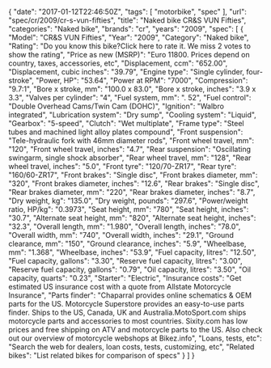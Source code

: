 {
    "date": "2017-01-12T22:46:50Z",
    "tags": [
        "motorbike",
        "spec"
    ],
    "url": "spec\/cr\/2009\/cr-s-vun-fifties",
    "title": "Naked bike CR&S VUN Fifties",
    "categories": "Naked bike",
    "brands": "cr",
    "years": "2009",
    "spec": [
        {
            "Model": "CR&S VUN Fifties",
            "Year": "2009",
            "Category": "Naked bike",
            "Rating": "Do you know this bike?Click here to rate it. We miss 2 votes to show the rating",
            "Price as new (MSRP)": "Euro 11800.  Prices depend on country, taxes, accessories, etc",
            "Displacement, ccm": "652.00",
            "Displacement, cubic inches": "39.79",
            "Engine type": "Single cylinder, four-stroke",
            "Power, HP": "53.64",
            "Power at RPM": "7000",
            "Compression": "9.7:1",
            "Bore x stroke, mm": "100.0 x 83.0",
            "Bore x stroke, inches": "3.9 x 3.3",
            "Valves per cylinder": "4",
            "Fuel system, mm": ". 52",
            "Fuel control": "Double Overhead Cams\/Twin Cam (DOHC)",
            "Ignition": "Walbro integrated",
            "Lubrication system": "Dry sump",
            "Cooling system": "Liquid",
            "Gearbox": "5-speed",
            "Clutch": "Wet multiplate",
            "Frame type": "Steel tubes and machined light alloy plates compound",
            "Front suspension": "Tele-hydraulic fork with 46mm diameter rods",
            "Front wheel travel, mm": "120",
            "Front wheel travel, inches": "4.7",
            "Rear suspension": "Oscillating swingarm, single shock absorber",
            "Rear wheel travel, mm": "128",
            "Rear wheel travel, inches": "5.0",
            "Front tyre": "120\/70-ZR17",
            "Rear tyre": "160\/60-ZR17",
            "Front brakes": "Single disc",
            "Front brakes diameter, mm": "320",
            "Front brakes diameter, inches": "12.6",
            "Rear brakes": "Single disc",
            "Rear brakes diameter, mm": "220",
            "Rear brakes diameter, inches": "8.7",
            "Dry weight, kg": "135.0",
            "Dry weight, pounds": "297.6",
            "Power\/weight ratio, HP\/kg": "0.3973",
            "Seat height, mm": "780",
            "Seat height, inches": "30.7",
            "Alternate seat height, mm": "820",
            "Alternate seat height, inches": "32.3",
            "Overall length, mm": "1.980",
            "Overall length, inches": "78.0",
            "Overall width, mm": "740",
            "Overall width, inches": "29.1",
            "Ground clearance, mm": "150",
            "Ground clearance, inches": "5.9",
            "Wheelbase, mm": "1.368",
            "Wheelbase, inches": "53.9",
            "Fuel capacity, litres": "12.50",
            "Fuel capacity, gallons": "3.30",
            "Reserve fuel capacity, litres": "3.00",
            "Reserve fuel capacity, gallons": "0.79",
            "Oil capacity, litres": "3.50",
            "Oil capacity, quarts": "0.23",
            "Starter": "Electric",
            "Insurance costs": "Get estimated US insurance cost with a quote from Allstate Motorcycle Insurance",
            "Parts finder": "Chaparral provides online schematics & OEM parts for the US.   Motorcycle Superstore provides an easy-to-use parts finder. Ships to the US, Canada, UK and Australia.MotoSport.com ships motorcycle parts and accessories to most countries.    Sixity.com has low prices and free shipping on ATV and motorcycle parts to the US. Also check out our overview of motorcycle webshops at Bikez.info",
            "Loans, tests, etc": "Search the web for dealers, loan costs, tests, customizing, etc",
            "Related bikes": "List related bikes for comparison of specs"
        }
    ]
}